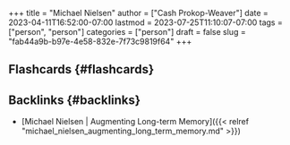 +++
title = "Michael Nielsen"
author = ["Cash Prokop-Weaver"]
date = 2023-04-11T16:52:00-07:00
lastmod = 2023-07-25T11:10:07-07:00
tags = ["person", "person"]
categories = ["person"]
draft = false
slug = "fab44a9b-b97e-4e58-832e-7f73c9819f64"
+++

## Flashcards {#flashcards}


## Backlinks {#backlinks}

-   [Michael Nielsen | Augmenting Long-term Memory]({{< relref "michael_nielsen_augmenting_long_term_memory.md" >}})

